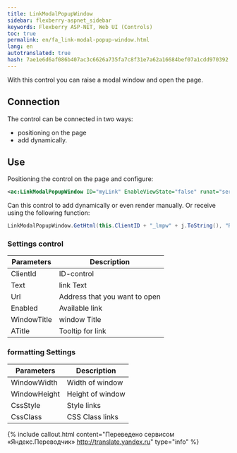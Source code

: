 ```yaml
--- 
title: LinkModalPopupWindow 
sidebar: flexberry-aspnet_sidebar 
keywords: Flexberry ASP-NET, Web UI (Controls) 
toc: true 
permalink: en/fa_link-modal-popup-window.html 
lang: en 
autotranslated: true 
hash: 7ae1e6d6af086b407ac3c6626a735fa7c8f31e7a62a16684bef07a1cdd970392 
--- 
```


With this control you can raise a modal window and open the page. 

## Connection 

The control can be connected in two ways: 

* positioning on the page 
* add dynamically. 

## Use 

Positioning the control on the page and configure: 

```xml
<ac:LinkModalPopupWindow ID="myLink" EnableViewState="false" runat="server" URL="homework.aspx" Enabled="true" Text=Link WindowTitle=Homework />
``` 

Can this control to add dynamically or even render manually. 
Or receive using the following function: 

```csharp
LinkModalPopupWindow.GetHtml(this.ClientID + "_lmpw" + j.ToString(), "Read more", "TemaPlanLessonE.aspx?LookUp=true&amp;pk={0}", "Thematic lesson plan", 640, 480, true)
``` 

### Settings control 

| Parameters | Description| 
|---------------|--------------------| 
| ClientId | ID-control| 
| Text | link Text| 
| Url | Address that you want to open| 
Enabled | Available link| 
| WindowTitle | window Title| 
| ATitle | Tooltip for link| 

### formatting Settings 

| Parameters | Description| 
|-----------------------|----------------------| 
| WindowWidth | Width of window| 
| WindowHeight | Height of window|- 
| CssStyle | Style links|- 
| CssClass | CSS Class links| 



{% include callout.html content="Переведено сервисом «Яндекс.Переводчик» <http://translate.yandex.ru>" type="info" %}